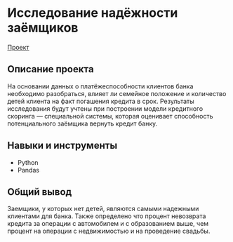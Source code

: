 # Исследование надёжности заёмщиков
[Проект](https://github.com/GSW2012/Practicum-Portfolio/blob/main/02.%20Исследование%20надежности%20заемщиков/Исследование%20надежности%20заемщиков.ipynb)
## Описание проекта
На основании данных о платёжеспособности клиентов банка необходимо разобраться, влияет ли семейное положение и количество детей клиента на факт погашения кредита в срок. Результаты исследования будут учтены при построении модели кредитного скоринга — специальной системы, которая оценивает способность потенциального заёмщика вернуть кредит банку.
## Навыки и инструменты
- Python
- Pandas
## Общий вывод
Заемщики, у которых нет детей, являются самыми надежными клиентами для банка. Также определено что процент невозврата кредита за операции с автомобилем и с образованием выше, чем процент на операции с недвижимостью и на проведение свадьбы.
